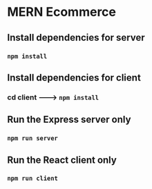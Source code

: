 # MERN  Ecommerce

## Install dependencies for server 
### `npm install`

## Install dependencies for client
### cd client ---> `npm install`

## Run the Express server only
### `npm run server`

## Run the React client only
### `npm run client`

